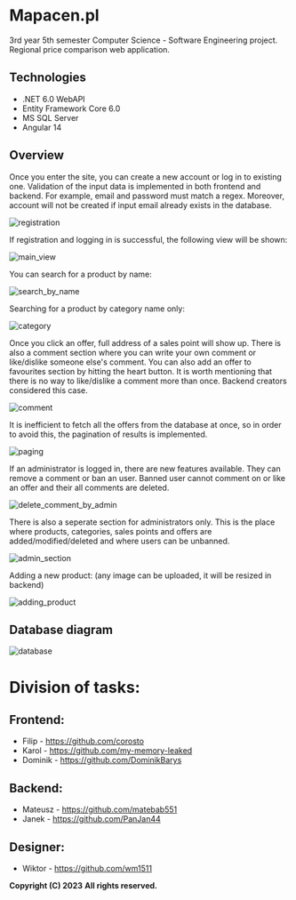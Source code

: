 # Mapacen.pl
3rd year 5th semester Computer Science - Software Engineering project.
Regional price comparison web application.

## Technologies
* .NET 6.0 WebAPI
* Entity Framework Core 6.0
* MS SQL Server
* Angular 14

## Overview
Once you enter the site, you can create a new account or log in to existing one.
Validation of the input data is implemented in both frontend and backend. For example, email and password must match a regex. Moreover, account will not be created if input email already exists in the database.

![registration](https://i.postimg.cc/GmNrhLB0/rejestracja.png)

If registration and logging in is successful, the following view will be shown:

![main_view](https://i.postimg.cc/CKXjNqzv/po-Zalogowaniu.png)

You can search for a product by name:

![search_by_name](https://i.postimg.cc/HxmLdYKY/wyszukiwanie-Po-Nazwie.png)

Searching for a product by category name only:

![category](https://i.postimg.cc/zBc7MG0B/zmiana-Kategorii.png)

Once you click an offer, full address of a sales point will show up. There is also a comment section where you can write your own comment or like/dislike someone else's comment. You can also add an offer to favourites section by hitting the heart button. It is worth mentioning that there is no way to like/dislike a comment more than once. Backend creators considered this case.

![comment](https://i.postimg.cc/yNbwyvmw/komentowanie-ILikowanie.png)

It is inefficient to fetch all the offers from the database at once, so in order to avoid this, the pagination of results is implemented.

![paging](https://i.postimg.cc/gJBB3Dhn/zmiana-Strony.png)

If an administrator is logged in, there are new features available. They can remove a comment or ban an user. Banned user cannot comment on or like an offer and their all comments are deleted.

![delete_comment_by_admin](https://i.postimg.cc/vTh7W8kX/admin-Usuwanie-Komentarza-IBlokowanie.png)

There is also a seperate section for administrators only. This is the place where products, categories, sales points and offers are added/modified/deleted and where users can be unbanned.

![admin_section](https://i.postimg.cc/gjzt97PS/panel-Admina-Wybor.png)

Adding a new product: (any image can be uploaded, it will be resized in backend)

![adding_product](https://i.postimg.cc/J0hw30tz/panel-Admina-Dodawanie-Produktu.png)

## Database diagram

![database](https://i.postimg.cc/zGxxW7KK/schemat-Bazy.png)

# Division of tasks:

## Frontend:
- Filip - https://github.com/corosto
- Karol - https://github.com/my-memory-leaked
- Dominik - https://github.com/DominikBarys

## Backend:
- Mateusz - https://github.com/matebab551
- Janek - https://github.com/PanJan44

## Designer:
- Wiktor - https://github.com/wm1511

**Copyright (C) 2023**
**All rights reserved.**
